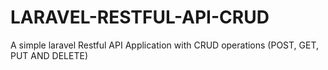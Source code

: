 # LARAVEL-RESTFUL-API-CRUD
A simple laravel Restful API Application with CRUD operations (POST, GET, PUT AND DELETE)
